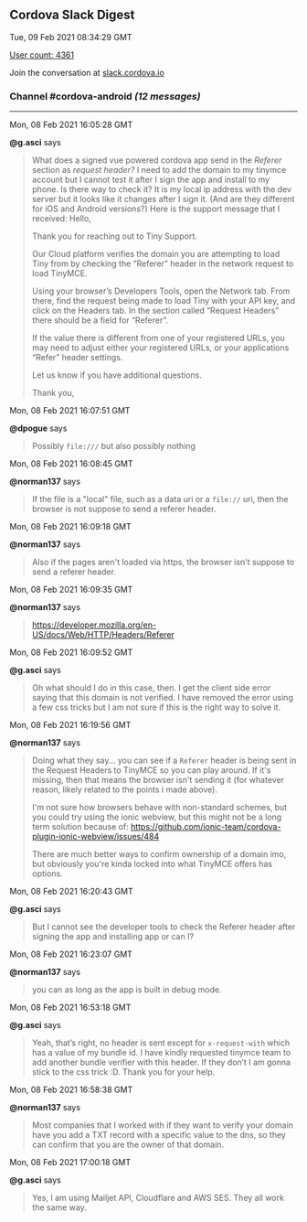 ## Cordova Slack Digest
Tue, 09 Feb 2021 08:34:29 GMT

[User count: 4361](https://cordova.slack.com/)


Join the conversation at [slack.cordova.io](http://slack.cordova.io/)

### __Channel #cordova-android__ _(12 messages)_
---

Mon, 08 Feb 2021 16:05:28 GMT

__@g.asci__ says 
> What does a signed vue powered cordova app send in the *Referer* section as *request header?* I need to add the domain to my tinymce account but I cannot test it after I sign the app and install to my phone. Is there way to check it? It is my local ip address with the dev server but it looks like it changes after I sign it. (And are they different for iOS and Android versions?) Here is the support message that I received: Hello,
> 
> Thank you for reaching out to Tiny Support.
> 
> Our Cloud platform verifies the domain you are attempting to load Tiny from by checking the “Referer” header in the network request to load TinyMCE. 
> 
> Using your browser’s Developers Tools, open the Network tab. From there, find the request being made to load Tiny with your API key, and click on the Headers tab. In the section called “Request Headers” there should be a field for “Referer”.
> 
> If the value there is different from one of your registered URLs, you may need to adjust either your registered URLs, or your applications “Refer” header settings.
> 
> Let us know if you have additional questions.
> 
> Thank you,
> 

Mon, 08 Feb 2021 16:07:51 GMT

__@dpogue__ says 
> Possibly `file:///` but also possibly nothing
> 

Mon, 08 Feb 2021 16:08:45 GMT

__@norman137__ says 
> If the file is a "local" file, such as a data uri or a `file://` uri, then the browser is not suppose to send a referer header.
> 

Mon, 08 Feb 2021 16:09:18 GMT

__@norman137__ says 
> Also if the pages aren't loaded via https, the browser isn't suppose to send a referer header.
> 

Mon, 08 Feb 2021 16:09:35 GMT

__@norman137__ says 
> <https://developer.mozilla.org/en-US/docs/Web/HTTP/Headers/Referer>
> 

Mon, 08 Feb 2021 16:09:52 GMT

__@g.asci__ says 
> Oh what should I do in this case, then. I get the client side error saying that this domain is not verified. I have removed the error using a few css tricks but I am not sure if this is the right way to solve it.
> 

Mon, 08 Feb 2021 16:19:56 GMT

__@norman137__ says 
> Doing what they say... you can see if a `Referer` header is being sent in the Request Headers to TinyMCE so you can play around. If it's missing, then that means the browser isn't sending it (for whatever reason, likely related to the points i made above).
> 
> I'm not sure how browsers behave with non-standard schemes, but you could try using the ionic webview, but this might not be a long term solution because of: <https://github.com/ionic-team/cordova-plugin-ionic-webview/issues/484>
> 
> There are much better ways to confirm ownership of a domain imo, but obviously you're kinda locked into what TinyMCE offers has options.
> 

Mon, 08 Feb 2021 16:20:43 GMT

__@g.asci__ says 
> But I cannot see the developer tools to check the Referer header after signing the app and installing app or can I?
> 

Mon, 08 Feb 2021 16:23:07 GMT

__@norman137__ says 
> you can as long as the app is built in debug mode.
> 

Mon, 08 Feb 2021 16:53:18 GMT

__@g.asci__ says 
> Yeah, that’s right, no header is sent except for `x-request-with` which has a value of my bundle id. I have kindly requested tinymce team to add another bundle verifier with this header. If they don’t I am gonna stick to the css trick :D. Thank you for your help.
> 

Mon, 08 Feb 2021 16:58:38 GMT

__@norman137__ says 
> Most companies that I worked with if they want to verify your domain have you add a TXT record with a specific value to the dns, so they can confirm that you are the owner of that domain.
> 

Mon, 08 Feb 2021 17:00:18 GMT

__@g.asci__ says 
> Yes, I am using Mailjet API, Cloudflare and AWS SES. They all work the same way.
> 
